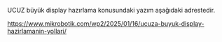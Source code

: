 UCUZ büyük display hazırlama konusundaki yazım aşağıdaki adrestedir. 

https://www.mikrobotik.com/wp2/2025/01/16/ucuza-buyuk-display-hazirlamanin-yollari/


